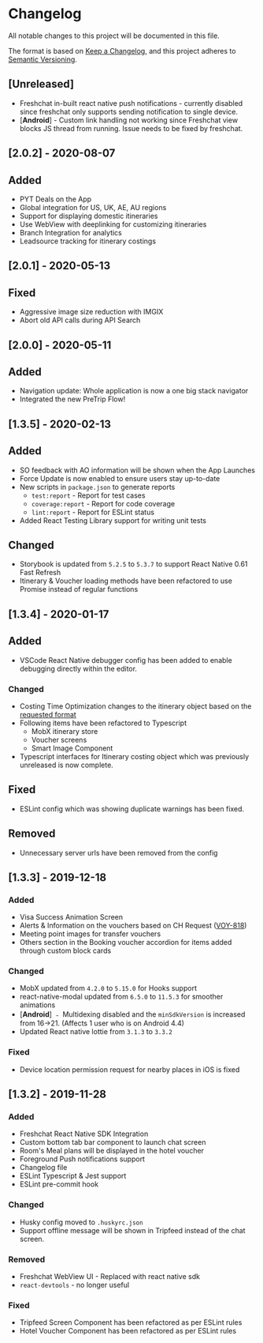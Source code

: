 # Changelog

All notable changes to this project will be documented in this file.

The format is based on [Keep a Changelog](https://keepachangelog.com/en/1.0.0/),
and this project adheres to [Semantic Versioning](https://semver.org/spec/v2.0.0.html).

## [Unreleased]

- Freshchat in-built react native push notifications - currently disabled since freshchat only supports sending notification to single device.
- [**Android**] - Custom link handling not working since Freshchat view blocks JS thread from running. Issue needs to be fixed by freshchat.

## [2.0.2] - 2020-08-07

## Added

- PYT Deals on the App
- Global integration for US, UK, AE, AU regions
- Support for displaying domestic itineraries
- Use WebView with deeplinking for customizing itineraries
- Branch Integration for analytics
- Leadsource tracking for itinerary costings

## [2.0.1] - 2020-05-13

## Fixed

- Aggressive image size reduction with IMGIX
- Abort old API calls during API Search

## [2.0.0] - 2020-05-11

## Added

- Navigation update: Whole application is now a one big stack navigator
- Integrated the new PreTrip Flow!

## [1.3.5] - 2020-02-13

## Added

- SO feedback with AO information will be shown when the App Launches
- Force Update is now enabled to ensure users stay up-to-date
- New scripts in `package.json` to generate reports
  - `test:report` - Report for test cases
  - `coverage:report` - Report for code coverage
  - `lint:report` - Report for ESLint status
- Added React Testing Library support for writing unit tests

## Changed

- Storybook is updated from `5.2.5` to `5.3.7` to support React Native 0.61 Fast Refresh
- Itinerary & Voucher loading methods have been refactored to use Promise instead of regular functions

## [1.3.4] - 2020-01-17

## Added

- VSCode React Native debugger config has been added to enable debugging directly within the editor.

### Changed

- Costing Time Optimization changes to the itinerary object based on the [requested format](https://wwmib.slack.com/archives/GNZ7X85A6/p1576733138001200)
- Following items have been refactored to Typescript
  - MobX itinerary store
  - Voucher screens
  - Smart Image Component
- Typescript interfaces for Itinerary costing object which was previously unreleased is now complete.

## Fixed

- ESLint config which was showing duplicate warnings has been fixed.

## Removed

- Unnecessary server urls have been removed from the config

## [1.3.3] - 2019-12-18

### Added

- Visa Success Animation Screen
- Alerts & Information on the vouchers based on CH Request ([VOY-818](https://pickyourtrail.atlassian.net/browse/VOY-818))
- Meeting point images for transfer vouchers
- Others section in the Booking voucher accordion for items added through custom block cards

### Changed

- MobX updated from `4.2.0` to `5.15.0` for Hooks support
- react-native-modal updated from `6.5.0` to `11.5.3` for smoother animations
- [**Android**] ﹣ Multidexing disabled and the `minSdkVersion` is increased from 16->21. (Affects 1 user who is on Android 4.4)
- Updated React native lottie from `3.1.3` to `3.3.2`

### Fixed

- Device location permission request for nearby places in iOS is fixed

## [1.3.2] - 2019-11-28

### Added

- Freshchat React Native SDK Integration
- Custom bottom tab bar component to launch chat screen
- Room's Meal plans will be displayed in the hotel voucher
- Foreground Push notifications support
- Changelog file
- ESLint Typescript & Jest support
- ESLint pre-commit hook

### Changed

- Husky config moved to `.huskyrc.json`
- Support offline message will be shown in Tripfeed instead of the chat screen.

### Removed

- Freshchat WebView UI - Replaced with react native sdk
- `react-devtools` - no longer useful

### Fixed

- Tripfeed Screen Component has been refactored as per ESLint rules
- Hotel Voucher Component has been refactored as per ESLint rules
